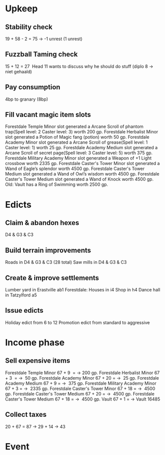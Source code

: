# Upkeep
## Stability check
19 + 58 - 2 = 75 → -1 unrest (1 unrest)
## Fuzzball Taming check
15 + 12 = 27 
Head 11 wants to discuss why he should do stuff (diplo 8 →  niet gehaald)
## Pay consumption
4bp to granary (8bp)
## Fill vacant magic item slots
Forestdale Temple Minor slot generated a Arcane Scroll of phantom trap(Spell level: 2 Caster level: 3) worth 200 gp.
Forestdale Herbalist Minor slot generated a Potion of Magic fang (potion) worth 50 gp.
Forestdale Academy Minor slot generated a Arcane Scroll of grease(Spell level: 1 Caster level: 1) worth 25 gp.
Forestdale Academy Medium slot generated a Arcane Scroll of secret page(Spell level: 3 Caster level: 5) worth 375 gp.
Forestdale Military Academy Minor slot generated a Weapon of +1 Light crossbow worth 2335 gp.
Forestdale Caster's Tower Minor slot generated a Wand of Eagle’s splendor worth 4500 gp.
Forestdale Caster's Tower Medium slot generated a Wand of Owl’s wisdom worth 4500 gp.
Forestdale Caster's Tower Medium slot generated a Wand of Knock worth 4500 gp.
Old: Vault has a Ring of Swimming worth 2500 gp.
# Edicts
## Claim & abandon hexes
D4 & G3 & C3
## Build terrain improvements
Roads in D4 & G3 & C3 (28 total)
Saw mills in D4 & G3 & C3
## Create & improve settlements
Lumber yard in Erastville ab1
Forestdale:
Houses in i4
Shop in h4
Dance hall in Tatzylford a5
## Issue edicts
Holiday edict from 6 to 12
Promotion edict from standard to aggressive
# Income phase
## Sell expensive items
Forestdale Temple Minor 67 + 9  = → 200 gp.
Forestdale Herbalist Minor 67 + 3  = →  50 gp.
Forestdale Academy Minor 67 + 20 = →  25 gp.
Forestdale Academy Medium 67 + 9 = →  375 gp.
Forestdale Military Academy Minor 67 + 3 = →  2335 gp.
Forestdale Caster's Tower Minor 67 + 18 = →  4500 gp.
Forestdale Caster's Tower Medium 67 + 20 = →  4500 gp.
Forestdale Caster's Tower Medium 67 + 18 = →  4500 gp.
Vault 67 + 1 = → Vault
16485
## Collect taxes
20 + 67 = 87 → 29 + 14 → 43
# Event